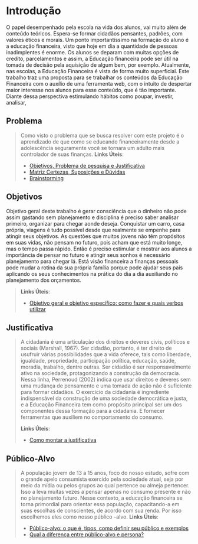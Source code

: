# Introdução
O papel desempenhado pela escola na vida dos alunos, vai muito além de conteúdo teóricos. Espera-se formar cidadãos pensantes, padrões, com valores éticos e morais. Um ponto importantíssimo na formação do aluno é a educação financeira, visto que hoje em dia a quantidade de pessoas inadimplentes é enorme. Os alunos se deparam com muitas opções de credito, parcelamentos e assim, a Educação financeira pode ser útil na tomada de decisão pela aquisição de algum bem, por exemplo. Atualmente, nas escolas, a Educação Financeira é vista de forma muito superficial. Este trabalho traz uma proposta para se trabalhar os conteúdos da Educação Financeira com o auxílio de uma ferramenta web, com o intuito de despertar maior interesse nos alunos para esse conteúdo, que é tão importante. Diante dessa perspectiva estimulando hábitos como poupar, investir, analisar,
## Problema
> 
>Como visto o problema que se busca resolver com este projeto é o aprendizado de que como se educando financeiramente desde a adolescência seguramente você se tornara um adulto mais controlador de suas finanças.
> **Links Úteis**:
> - [Objetivos, Problema de pesquisa e Justificativa](https://medium.com/@versioparole/objetivos-problema-de-pesquisa-e-justificativa-c98c8233b9c3)
> - [Matriz Certezas, Suposições e Dúvidas](https://medium.com/educa%C3%A7%C3%A3o-fora-da-caixa/matriz-certezas-suposi%C3%A7%C3%B5es-e-d%C3%BAvidas-fa2263633655)
> - [Brainstorming](https://www.euax.com.br/2018/09/brainstorming/)

## Objetivos
Objetivo geral deste trabalho é gerar consciência que o dinheiro não pode assim gastando sem planejamento e disciplina é preciso saber analisar primeiro, organizar para chegar aonde deseja. Conquistar um carro, casa própria, viagens é tudo possível desde que realmente se empenhe para atingir seus objetivos. As questões que muitos jovens não têm propósitos em suas vidas, não pensam no futuro, pois acham que está muito longe, mas o tempo passa rápido. Então é preciso estimular e mostrar aos alunos a importância de pensar no futuro e atingir seus sonhos é necessário planejamento para chegar lá. Está visão financeira a finanças pessoais pode mudar a rotina da sua própria família porque pode ajudar seus pais aplicando os seus conhecimentos na prática do dia a dia auxiliando no planejamento dos orçamentos.
> 
> **Links Úteis**:
> - [Objetivo geral e objetivo específico: como fazer e quais verbos utilizar](https://blog.mettzer.com/diferenca-entre-objetivo-geral-e-objetivo-especifico/)

## Justificativa

> A cidadania é uma articulação dos direitos e deveres civis, políticos e sociais (Marshall, 1967). Ser cidadão, portanto, é ter direito de usufruir várias possibilidades que a vida oferece, tais como liberdade, igualdade, propriedade, participação política, educação, saúde, moradia, trabalho, dentre outras. Ser cidadão é ser responsavelmente ativo na sociedade, protagonizando a construção da democracia. Nessa linha, Perrenoud (2002) indica que usar direitos e deveres sem uma mudança de pensamento e uma tomada de ação não é suficiente para formar cidadãos. O exercício da cidadania é ingrediente indispensável da construção de uma sociedade democrática e justa, e a Educação Financeira tem como propósito principal ser um dos componentes dessa formação para a cidadania. E fornecer ferramentas que auxiliem no comportamento do consumo.
>
> **Links Úteis**:
> - [Como montar a justificativa](https://guiadamonografia.com.br/como-montar-justificativa-do-tcc/)

## Público-Alvo

> A população jovem de 13 a 15 anos, foco do nosso estudo, sofre com o grande apelo consumista exercido pela sociedade atual, seja por meio da mídia ou pelos grupos ao qual pertence ou almeja pertencer. Isso a leva muitas vezes a pensar apenas no consumo presente e não no planejamento futuro. Nesse contexto, a educação financeira se torna primordial para orientar essa população, capacitando-a em suas escolhas de conscientes, de acordo com sua renda. Por isso escolhemos eles como nosso público –alvo.
> **Links Úteis**:
> - [Público-alvo: o que é, tipos, como definir seu público e exemplos](https://klickpages.com.br/blog/publico-alvo-o-que-e/)
> - [Qual a diferença entre público-alvo e persona?](https://rockcontent.com/blog/diferenca-publico-alvo-e-persona/)
 
